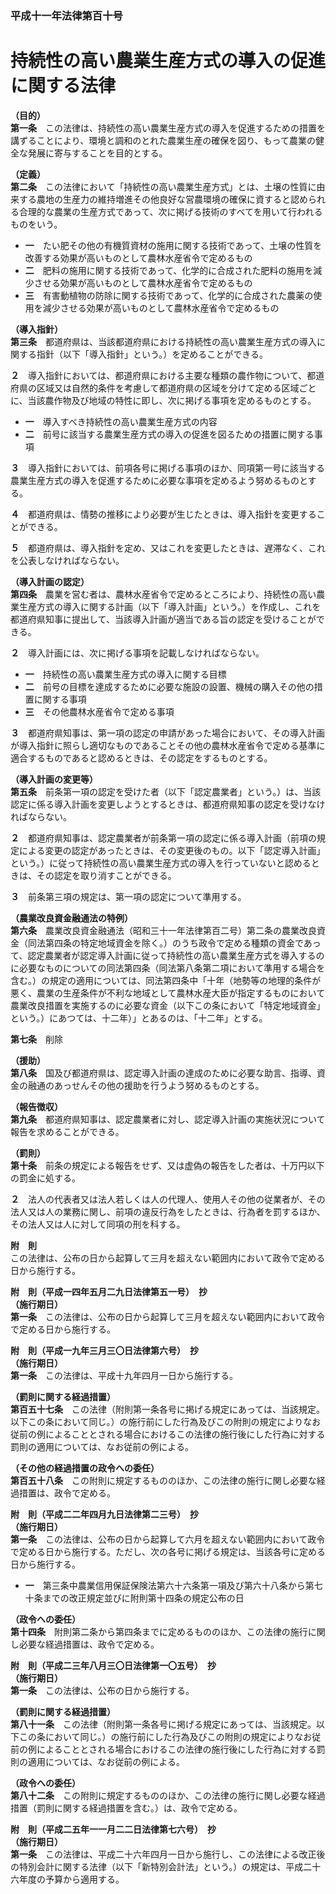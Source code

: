 ### 平成十一年法律第百十号  
# 持続性の高い農業生産方式の導入の促進に関する法律  
  
**（目的）**  
**第一条**　この法律は、持続性の高い農業生産方式の導入を促進するための措置を講ずることにより、環境と調和のとれた農業生産の確保を図り、もって農業の健全な発展に寄与することを目的とする。  
  
**（定義）**  
**第二条**　この法律において「持続性の高い農業生産方式」とは、土壌の性質に由来する農地の生産力の維持増進その他良好な営農環境の確保に資すると認められる合理的な農業の生産方式であって、次に掲げる技術のすべてを用いて行われるものをいう。  
* **一**　たい肥その他の有機質資材の施用に関する技術であって、土壌の性質を改善する効果が高いものとして農林水産省令で定めるもの  
* **二**　肥料の施用に関する技術であって、化学的に合成された肥料の施用を減少させる効果が高いものとして農林水産省令で定めるもの  
* **三**　有害動植物の防除に関する技術であって、化学的に合成された農薬の使用を減少させる効果が高いものとして農林水産省令で定めるもの  
  
**（導入指針）**  
**第三条**　都道府県は、当該都道府県における持続性の高い農業生産方式の導入に関する指針（以下「導入指針」という。）を定めることができる。  
  
**２**　導入指針においては、都道府県における主要な種類の農作物について、都道府県の区域又は自然的条件を考慮して都道府県の区域を分けて定める区域ごとに、当該農作物及び地域の特性に即し、次に掲げる事項を定めるものとする。  
* **一**　導入すべき持続性の高い農業生産方式の内容  
* **二**　前号に該当する農業生産方式の導入の促進を図るための措置に関する事項  
  
**３**　導入指針においては、前項各号に掲げる事項のほか、同項第一号に該当する農業生産方式の導入を促進するために必要な事項を定めるよう努めるものとする。  
  
**４**　都道府県は、情勢の推移により必要が生じたときは、導入指針を変更することができる。  
  
**５**　都道府県は、導入指針を定め、又はこれを変更したときは、遅滞なく、これを公表しなければならない。  
  
**（導入計画の認定）**  
**第四条**　農業を営む者は、農林水産省令で定めるところにより、持続性の高い農業生産方式の導入に関する計画（以下「導入計画」という。）を作成し、これを都道府県知事に提出して、当該導入計画が適当である旨の認定を受けることができる。  
  
**２**　導入計画には、次に掲げる事項を記載しなければならない。  
* **一**　持続性の高い農業生産方式の導入に関する目標  
* **二**　前号の目標を達成するために必要な施設の設置、機械の購入その他の措置に関する事項  
* **三**　その他農林水産省令で定める事項  
  
**３**　都道府県知事は、第一項の認定の申請があった場合において、その導入計画が導入指針に照らし適切なものであることその他の農林水産省令で定める基準に適合するものであると認めるときは、その認定をするものとする。  
  
**（導入計画の変更等）**  
**第五条**　前条第一項の認定を受けた者（以下「認定農業者」という。）は、当該認定に係る導入計画を変更しようとするときは、都道府県知事の認定を受けなければならない。  
  
**２**　都道府県知事は、認定農業者が前条第一項の認定に係る導入計画（前項の規定による変更の認定があったときは、その変更後のもの。以下「認定導入計画」という。）に従って持続性の高い農業生産方式の導入を行っていないと認めるときは、その認定を取り消すことができる。  
  
**３**　前条第三項の規定は、第一項の認定について準用する。  
  
**（農業改良資金融通法の特例）**  
**第六条**　農業改良資金融通法（昭和三十一年法律第百二号）第二条の農業改良資金（同法第四条の特定地域資金を除く。）のうち政令で定める種類の資金であって、認定農業者が認定導入計画に従って持続性の高い農業生産方式を導入するのに必要なものについての同法第四条（同法第八条第二項において準用する場合を含む。）の規定の適用については、同法第四条中「十年（地勢等の地理的条件が悪く、農業の生産条件が不利な地域として農林水産大臣が指定するものにおいて農業改良措置を実施するのに必要な資金（以下この条において「特定地域資金」という。）にあつては、十二年）」とあるのは、「十二年」とする。  
  
**第七条**　削除  
  
**（援助）**  
**第八条**　国及び都道府県は、認定導入計画の達成のために必要な助言、指導、資金の融通のあっせんその他の援助を行うよう努めるものとする。  
  
**（報告徴収）**  
**第九条**　都道府県知事は、認定農業者に対し、認定導入計画の実施状況について報告を求めることができる。  
  
**（罰則）**  
**第十条**　前条の規定による報告をせず、又は虚偽の報告をした者は、十万円以下の罰金に処する。  
  
**２**　法人の代表者又は法人若しくは人の代理人、使用人その他の従業者が、その法人又は人の業務に関し、前項の違反行為をしたときは、行為者を罰するほか、その法人又は人に対して同項の刑を科する。  
  
**附　則**  
この法律は、公布の日から起算して三月を超えない範囲内において政令で定める日から施行する。  
  
**附　則（平成一四年五月二九日法律第五一号）　抄**  
**（施行期日）**  
**第一条**　この法律は、公布の日から起算して三月を超えない範囲内において政令で定める日から施行する。  
  
**附　則（平成一九年三月三〇日法律第六号）　抄**  
**（施行期日）**  
**第一条**　この法律は、平成十九年四月一日から施行する。  
  
**（罰則に関する経過措置）**  
**第百五十七条**　この法律（附則第一条各号に掲げる規定にあっては、当該規定。以下この条において同じ。）の施行前にした行為及びこの附則の規定によりなお従前の例によることとされる場合におけるこの法律の施行後にした行為に対する罰則の適用については、なお従前の例による。  
  
**（その他の経過措置の政令への委任）**  
**第百五十八条**　この附則に規定するもののほか、この法律の施行に関し必要な経過措置は、政令で定める。  
  
**附　則（平成二二年四月九日法律第二三号）　抄**  
**（施行期日）**  
**第一条**　この法律は、公布の日から起算して六月を超えない範囲内において政令で定める日から施行する。ただし、次の各号に掲げる規定は、当該各号に定める日から施行する。  
* **一**　第三条中農業信用保証保険法第六十六条第一項及び第六十八条から第七十条までの改正規定並びに附則第十四条の規定公布の日  
  
**（政令への委任）**  
**第十四条**　附則第二条から第四条までに定めるもののほか、この法律の施行に関し必要な経過措置は、政令で定める。  
  
**附　則（平成二三年八月三〇日法律第一〇五号）　抄**  
**（施行期日）**  
**第一条**　この法律は、公布の日から施行する。  
  
**（罰則に関する経過措置）**  
**第八十一条**　この法律（附則第一条各号に掲げる規定にあっては、当該規定。以下この条において同じ。）の施行前にした行為及びこの附則の規定によりなお従前の例によることとされる場合におけるこの法律の施行後にした行為に対する罰則の適用については、なお従前の例による。  
  
**（政令への委任）**  
**第八十二条**　この附則に規定するもののほか、この法律の施行に関し必要な経過措置（罰則に関する経過措置を含む。）は、政令で定める。  
  
**附　則（平成二五年一一月二二日法律第七六号）　抄**  
**（施行期日）**  
**第一条**　この法律は、平成二十六年四月一日から施行し、この法律による改正後の特別会計に関する法律（以下「新特別会計法」という。）の規定は、平成二十六年度の予算から適用する。  
  

